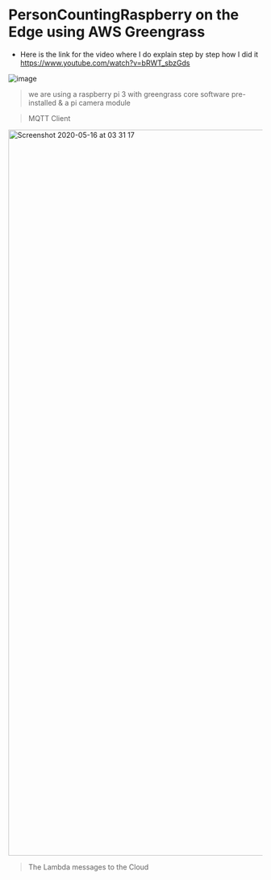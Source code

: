 # PersonCountingRaspberry on the Edge using AWS Greengrass

+ Here is the link for the video where I do explain step by step how I did it 
https://www.youtube.com/watch?v=bRWT_sbzGds


![image](https://user-images.githubusercontent.com/40724965/82109740-c195bc80-9738-11ea-94a3-19a9266b8b3c.png)

> we are using a raspberry pi 3 with greengrass core software pre-installed & a pi camera module



>MQTT Client 

<img width="1440" alt="Screenshot 2020-05-16 at 03 31 17" src="https://user-images.githubusercontent.com/40724965/82109796-3d900480-9739-11ea-9cc6-b5977d34e955.png">

> The Lambda messages to the Cloud

